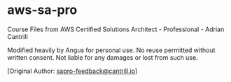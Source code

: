 # aws-sa-pro
Course Files from AWS Certified Solutions Architect - Professional - Adrian Cantrill

Modified heavily by Angus for personal use. No reuse permitted without written consent. Not liable for any 
damages or lost from such use.

[Original Author: sapro-feedback@cantrill.io]



